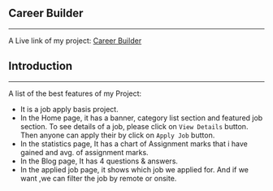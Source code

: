 
## Career Builder
***
A Live link of my project:
 [Career Builder](https://tranquil-valkyrie-d52a13.netlify.app/)


## Introduction
***
A list of the best features of my Project:
* It is a job apply basis project.
* In the Home page, it has a banner, category list section and featured job section. To see details of a job, please click on ``` View Details ``` button. Then anyone can apply their by click on ``` Apply Job ``` button.
* In the statistics page, It has a chart of Assignment marks that i have gained and avg. of assignment marks.
* In the Blog page, It has 4 questions & answers.
* In the applied job page, it shows which job we applied for. And if we want ,we can filter the job by remote or onsite.